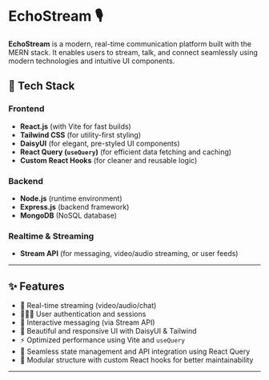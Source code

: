 # EchoStream 🎙️

**EchoStream** is a modern, real-time communication platform built with the MERN stack. It enables users to stream, talk, and connect seamlessly using modern technologies and intuitive UI components.

## 🚀 Tech Stack

### Frontend
- **React.js** (with Vite for fast builds)
- **Tailwind CSS** (for utility-first styling)
- **DaisyUI** (for elegant, pre-styled UI components)
- **React Query (`useQuery`)** (for efficient data fetching and caching)
- **Custom React Hooks** (for cleaner and reusable logic)

### Backend
- **Node.js** (runtime environment)
- **Express.js** (backend framework)
- **MongoDB** (NoSQL database)

### Realtime & Streaming
- **Stream API** (for messaging, video/audio streaming, or user feeds)

---

## ✨ Features

- 🎥 Real-time streaming (video/audio/chat)
- 🧑‍🤝‍🧑 User authentication and sessions
- 💬 Interactive messaging (via Stream API)
- 🎨 Beautiful and responsive UI with DaisyUI & Tailwind
- ⚡ Optimized performance using Vite and `useQuery`
- 🔄 Seamless state management and API integration using React Query
- 🔧 Modular structure with custom React hooks for better maintainability

---